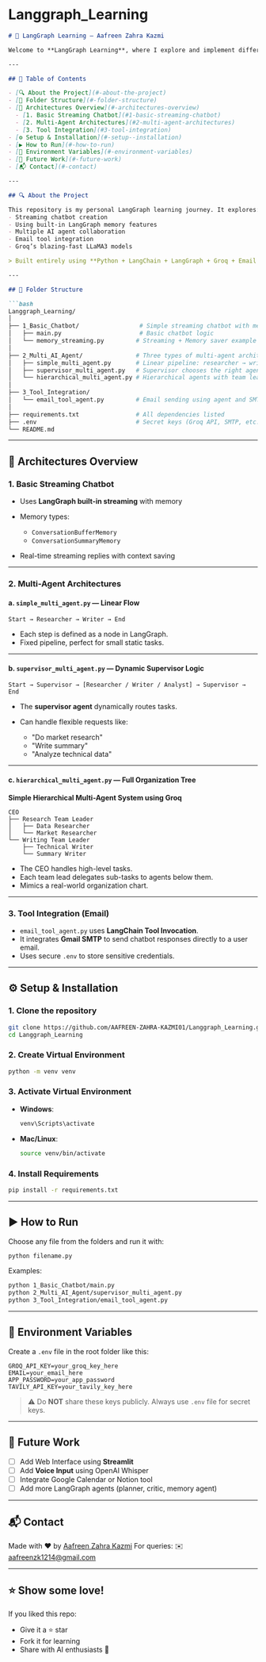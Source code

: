 # Langgraph_Learning
````markdown
# 🤖 LangGraph Learning — Aafreen Zahra Kazmi

Welcome to **LangGraph Learning**, where I explore and implement different AI agent-based architectures using **LangChain**, **LangGraph**, **streaming**, **tool integrations**, and more. This repository is structured in phases, starting from basic chatbot concepts to advanced multi-agent systems using **Groq's LLaMA3** and LangChain agents.

---

## 📌 Table of Contents

- [🔍 About the Project](#-about-the-project)
- [📁 Folder Structure](#-folder-structure)
- [🧠 Architectures Overview](#-architectures-overview)
  - [1. Basic Streaming Chatbot](#1-basic-streaming-chatbot)
  - [2. Multi-Agent Architectures](#2-multi-agent-architectures)
  - [3. Tool Integration](#3-tool-integration)
- [⚙️ Setup & Installation](#️-setup--installation)
- [▶️ How to Run](#️-how-to-run)
- [🔐 Environment Variables](#-environment-variables)
- [📌 Future Work](#-future-work)
- [📬 Contact](#-contact)

---

## 🔍 About the Project

This repository is my personal LangGraph learning journey. It explores:
- Streaming chatbot creation
- Using built-in LangGraph memory features
- Multiple AI agent collaboration
- Email tool integration
- Groq’s blazing-fast LLaMA3 models

> Built entirely using **Python + LangChain + LangGraph + Groq + Email SMTP tools**

---

## 📁 Folder Structure

```bash
Langgraph_Learning/
│
├── 1_Basic_Chatbot/                 # Simple streaming chatbot with memory
│   ├── main.py                      # Basic chatbot logic
│   └── memory_streaming.py         # Streaming + Memory saver example
│
├── 2_Multi_AI_Agent/               # Three types of multi-agent architectures
│   ├── simple_multi_agent.py       # Linear pipeline: researcher → writer
│   ├── supervisor_multi_agent.py   # Supervisor chooses the right agent
│   └── hierarchical_multi_agent.py # Hierarchical agents with team leads
│
├── 3_Tool_Integration/             
│   └── email_tool_agent.py         # Email sending using agent and SMTP
│
├── requirements.txt                # All dependencies listed
├── .env                            # Secret keys (Groq API, SMTP, etc.)
└── README.md
````

---

## 🧠 Architectures Overview

### 1. Basic Streaming Chatbot

* Uses **LangGraph built-in streaming** with memory
* Memory types:

  * `ConversationBufferMemory`
  * `ConversationSummaryMemory`
* Real-time streaming replies with context saving

---

### 2. Multi-Agent Architectures

#### a. `simple_multi_agent.py` — Linear Flow

```text
Start → Researcher → Writer → End
```

* Each step is defined as a node in LangGraph.
* Fixed pipeline, perfect for small static tasks.

---

#### b. `supervisor_multi_agent.py` — Dynamic Supervisor Logic

```text
Start → Supervisor → [Researcher / Writer / Analyst] → Supervisor → End
```

* The **supervisor agent** dynamically routes tasks.
* Can handle flexible requests like:

  * "Do market research"
  * "Write summary"
  * "Analyze technical data"

---

#### c. `hierarchical_multi_agent.py` — Full Organization Tree

**Simple Hierarchical Multi-Agent System using Groq**

```text
CEO
├── Research Team Leader
│   ├── Data Researcher
│   └── Market Researcher
└── Writing Team Leader
    ├── Technical Writer
    └── Summary Writer
```

* The CEO handles high-level tasks.
* Each team lead delegates sub-tasks to agents below them.
* Mimics a real-world organization chart.

---

### 3. Tool Integration (Email)

* `email_tool_agent.py` uses **LangChain Tool Invocation**.
* It integrates **Gmail SMTP** to send chatbot responses directly to a user email.
* Uses secure `.env` to store sensitive credentials.

---

## ⚙️ Setup & Installation

### 1. Clone the repository

```bash
git clone https://github.com/AAFREEN-ZAHRA-KAZMI01/Langgraph_Learning.git
cd Langgraph_Learning
```

### 2. Create Virtual Environment

```bash
python -m venv venv
```

### 3. Activate Virtual Environment

* **Windows**:

  ```bash
  venv\Scripts\activate
  ```
* **Mac/Linux**:

  ```bash
  source venv/bin/activate
  ```

### 4. Install Requirements

```bash
pip install -r requirements.txt
```

---

## ▶️ How to Run

Choose any file from the folders and run it with:

```bash
python filename.py
```

Examples:

```bash
python 1_Basic_Chatbot/main.py
python 2_Multi_AI_Agent/supervisor_multi_agent.py
python 3_Tool_Integration/email_tool_agent.py
```

---

## 🔐 Environment Variables

Create a `.env` file in the root folder like this:

```env
GROQ_API_KEY=your_groq_key_here
EMAIL=your_email_here
APP_PASSWORD=your_app_password
TAVILY_API_KEY=your_tavily_key_here
```

> ⚠️ Do **NOT** share these keys publicly. Always use `.env` file for secret keys.

---

## 📌 Future Work

* [ ] Add Web Interface using **Streamlit**
* [ ] Add **Voice Input** using OpenAI Whisper
* [ ] Integrate Google Calendar or Notion tool
* [ ] Add more LangGraph agents (planner, critic, memory agent)

---

## 📬 Contact

Made with ❤️ by [Aafreen Zahra Kazmi](https://github.com/AAFREEN-ZAHRA-KAZMI01)
For queries: ✉️ [aafreenzk1214@gmail.com](mailto:aafreenzk1214@gmail.com)

---

## ⭐️ Show some love!

If you liked this repo:

* Give it a ⭐️ star
* Fork it for learning
* Share with AI enthusiasts 🚀


